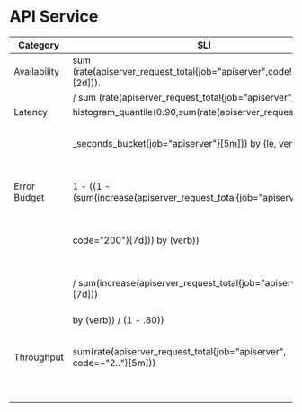 # API Service

| Category     | SLI                                                                    | SLO                                       |
|--------------|------------------------------------------------------------------------|-------------------------------------------|
| Availability | sum (rate(apiserver_request_total{job="apiserver",code!~"5.."}[2d])).  |                                           |
|              | / sum (rate(apiserver_request_total{job="apiserver"}[2d]))             | 99%                                       |                       
| Latency      | histogram_quantile(0.90,sum(rate(apiserver_request_duration            |                                           |
|              |  _seconds_bucket{job="apiserver"}[5m])) by (le, verb))                 | 90% of requests below 100ms               |
| Error Budget |  1 - ((1 - (sum(increase(apiserver_request_total{job="apiserver",      | Error budget is defined at 20%.           |
|              |  code="200"}[7d])) by (verb))                                          | This means that 20% of the requests       |
|              |  / sum(increase(apiserver_request_total{job="apiserver"}[7d]))         | can fail and still be within the budget   |
|              |  by (verb)) / (1 - .80))                                               |                                           |
| Throughput   | sum(rate(apiserver_request_total{job="apiserver", code=~"2.."}[5m]))   | 5 RPS indicates the application is        |
|              |                                                                        | functioning                               |
